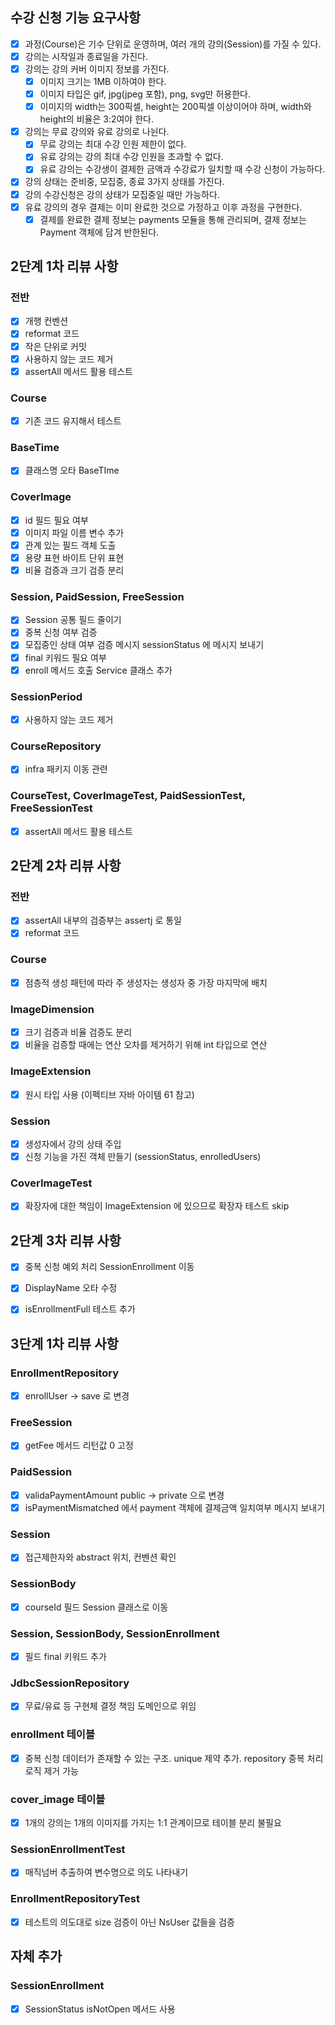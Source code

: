 ## 수강 신청 기능 요구사항

- [X] 과정(Course)은 기수 단위로 운영하며, 여러 개의 강의(Session)를 가질 수 있다.
- [X] 강의는 시작일과 종료일을 가진다.
- [X] 강의는 강의 커버 이미지 정보를 가진다.
  - [X] 이미지 크기는 1MB 이하여야 한다.
  - [X] 이미지 타입은 gif, jpg(jpeg 포함), png, svg만 허용한다.
  - [X] 이미지의 width는 300픽셀, height는 200픽셀 이상이어야 하며, width와 height의 비율은 3:2여야 한다.
- [X] 강의는 무료 강의와 유료 강의로 나뉜다.
  - [X] 무료 강의는 최대 수강 인원 제한이 없다.
  - [X] 유료 강의는 강의 최대 수강 인원을 초과할 수 없다.
  - [X] 유료 강의는 수강생이 결제한 금액과 수강료가 일치할 때 수강 신청이 가능하다.
- [X] 강의 상태는 준비중, 모집중, 종료 3가지 상태를 가진다.
- [X] 강의 수강신청은 강의 상태가 모집중일 때만 가능하다.
- [X] 유료 강의의 경우 결제는 이미 완료한 것으로 가정하고 이후 과정을 구현한다.
  - [X] 결제를 완료한 결제 정보는 payments 모듈을 통해 관리되며, 결제 정보는 Payment 객체에 담겨 반한된다.

## 2단계 1차 리뷰 사항 

### 전반
- [X] 개행 컨벤션 
- [X] reformat 코드
- [X] 작은 단위로 커밋
- [X] 사용하지 않는 코드 제거
- [X] assertAll 메서드 활용 테스트

### Course
- [X] 기존 코드 유지해서 테스트 

### BaseTime
- [X] 클래스명 오타 BaseTIme

### CoverImage
- [X] id 필드 필요 여부
- [X] 이미지 파일 이름 변수 추가
- [X] 관계 있는 필드 객체 도출
- [X] 용량 표현 바이트 단위 표현
- [X] 비율 검증과 크기 검증 분리

### Session, PaidSession, FreeSession
- [X] Session 공통 필드 줄이기
- [X] 중복 신청 여부 검증
- [X] 모집중인 상태 여부 검증 메시지 sessionStatus 에 메시지 보내기
- [X] final 키워드 필요 여부
- [X] enroll 메서드 호출 Service 클래스 추가

### SessionPeriod
- [X] 사용하지 않는 코드 제거

### CourseRepository
- [X] infra 패키지 이동 관련

### CourseTest, CoverImageTest, PaidSessionTest, FreeSessionTest
- [X] assertAll 메서드 활용 테스트

## 2단계 2차 리뷰 사항

### 전반
- [X] assertAll 내부의 검증부는 assertj 로 통일
- [X] reformat 코드

### Course
- [X] 점층적 생성 패턴에 따라 주 생성자는 생성자 중 가장 마지막에 배치

### ImageDimension
- [X] 크기 검증과 비율 검증도 분리
- [X] 비율을 검증할 때에는 연산 오차를 제거하기 위해 int 타입으로 연산

### ImageExtension
- [X] 원시 타입 사용 (이펙티브 자바 아이템 61 참고)

### Session
- [X] 생성자에서 강의 상태 주입 
- [X] 신청 기능을 가진 객체 만들기 (sessionStatus, enrolledUsers)

### CoverImageTest
- [X] 확장자에 대한 책임이 ImageExtension 에 있으므로 확장자 테스트 skip

## 2단계 3차 리뷰 사항
- [X] 중복 신청 예외 처리 SessionEnrollment 이동
- [X] DisplayName 오타 수정
- [X] isEnrollmentFull 테스트 추가


## 3단계 1차 리뷰 사항

### EnrollmentRepository
- [X] enrollUser -> save 로 변경

### FreeSession
- [X] getFee 메서드 리턴값 0 고정

### PaidSession
- [X] validaPaymentAmount public -> private 으로 변경
- [X] isPaymentMismatched 에서 payment 객체에 결제금액 일치여부 메시지 보내기

### Session
- [X] 접근제한자와 abstract 위치, 컨벤션 확인

### SessionBody
- [X] courseId 필드 Session 클래스로 이동

### Session, SessionBody, SessionEnrollment
- [X] 필드 final 키워드 추가

### JdbcSessionRepository
- [X] 무료/유료 등 구현체 결정 책임 도메인으로 위임

### enrollment 테이블
- [X] 중복 신청 데이터가 존재할 수 있는 구조. unique 제약 추가. repository 중복 처리 로직 제거 가능

### cover_image 테이블
- [X] 1개의 강의는 1개의 이미지를 가지는 1:1 관계이므로 테이블 분리 불필요

### SessionEnrollmentTest
- [X] 매직넘버 추출하여 변수명으로 의도 나타내기

### EnrollmentRepositoryTest
- [X] 테스트의 의도대로 size 검증이 아닌 NsUser 값들을 검증

## 자체 추가

### SessionEnrollment
- [X] SessionStatus isNotOpen 메서드 사용